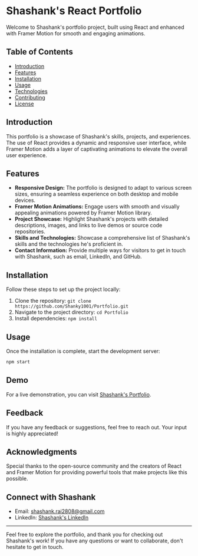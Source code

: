 # Shashank's React Portfolio

Welcome to Shashank's portfolio project, built using React and enhanced with Framer Motion for smooth and engaging animations.

## Table of Contents
- [Introduction](#introduction)
- [Features](#features)
- [Installation](#installation)
- [Usage](#usage)
- [Technologies](#technologies)
- [Contributing](#contributing)
- [License](#license)

## Introduction
This portfolio is a showcase of Shashank's skills, projects, and experiences. The use of React provides a dynamic and responsive user interface, while Framer Motion adds a layer of captivating animations to elevate the overall user experience.

## Features
- **Responsive Design:** The portfolio is designed to adapt to various screen sizes, ensuring a seamless experience on both desktop and mobile devices.
- **Framer Motion Animations:** Engage users with smooth and visually appealing animations powered by Framer Motion library.
- **Project Showcase:** Highlight Shashank's projects with detailed descriptions, images, and links to live demos or source code repositories.
- **Skills and Technologies:** Showcase a comprehensive list of Shashank's skills and the technologies he's proficient in.
- **Contact Information:** Provide multiple ways for visitors to get in touch with Shashank, such as email, LinkedIn, and GitHub.

## Installation
Follow these steps to set up the project locally:

1. Clone the repository: `git clone https://github.com/Shanky1001/Portfolio.git`
2. Navigate to the project directory: `cd Portfolio`
3. Install dependencies: `npm install`

## Usage
Once the installation is complete, start the development server:

```bash
npm start
```

## Demo
For a live demonstration, you can visit [Shashank's Portfolio](https://shashank-frontend-portfolio.netlify.app/).

## Feedback
If you have any feedback or suggestions, feel free to reach out. Your input is highly appreciated!

## Acknowledgments
Special thanks to the open-source community and the creators of React and Framer Motion for providing powerful tools that make projects like this possible.

## Connect with Shashank
- Email: shashank.rai2808@gmail.com
- LinkedIn: [Shashank's LinkedIn](https://www.linkedin.com/in/shashankrai01/)

---

Feel free to explore the portfolio, and thank you for checking out Shashank's work! If you have any questions or want to collaborate, don't hesitate to get in touch.
